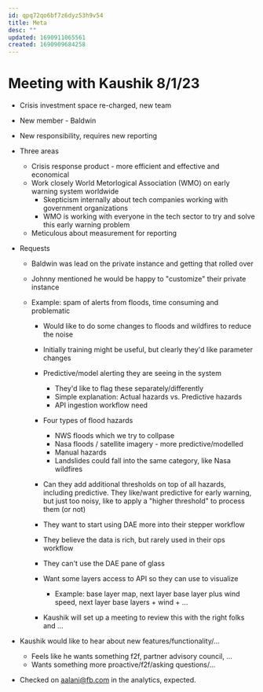 ```yaml
---
id: qpq72qo6bf7z6dyz53h9v54
title: Meta
desc: ""
updated: 1690911065561
created: 1690909684258
---
```


# Meeting with Kaushik 8/1/23

- Crisis investment space re-charged, new team
- New member - Baldwin
- New responsibility, requires new reporting
- Three areas
  - Crisis response product - more efficient and effective and economical
  - Work closely World Metorlogical Association (WMO) on early warning system worldwide
    - Skepticism internally about tech companies working with government organizations
    - WMO is working with everyone in the tech sector to try and solve this early warning problem
  - Meticulous about measurement for reporting
- Requests

  - Baldwin was lead on the private instance and getting that rolled over
  - Johnny mentioned he would be happy to "customize" their private instance
  - Example: spam of alerts from floods, time consuming and problematic

    - Would like to do some changes to floods and wildfires to reduce the noise
    - Initially training might be useful, but clearly they'd like parameter changes
    - Predictive/model alerting they are seeing in the system
      - They'd like to flag these separately/differently
      - Simple explanation: Actual hazards vs. Predictive hazards
      - API ingestion workflow need
    - Four types of flood hazards
      - NWS floods which we try to collpase
      - Nasa floods / satellite imagery - more predictive/modelled
      - Manual hazards
      - Landslides could fall into the same category, like Nasa wildfires
    - Can they add additional thresholds on top of all hazards, including predictive. They like/want predictive for early warning, but just too noisy, like to apply a "higher threshold" to process them (or not)

    - They want to start using DAE more into their stepper workflow
    - They believe the data is rich, but rarely used in their ops workflow
    - They can't use the DAE pane of glass
    - Want some layers access to API so they can use to visualize
      - Example: base layer map, next layer base layer plus wind speed, next layer base layers + wind + ...
    - Kaushik will set up a meeting to review this with the right folks and ...

- Kaushik would like to hear about new features/functionality/...
  - Feels like he wants something f2f, partner advisory council, ...
  - Wants something more proactive/f2f/asking questions/...
- Checked on aalani@fb.com in the analytics, expected.
